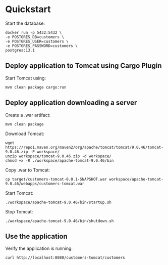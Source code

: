 # Quickstart

Start the database:

```shell
docker run -p 5432:5432 \
-e POSTGRES_DB=customers \
-e POSTGRES_USER=customers \
-e POSTGRES_PASSWORD=customers \
postgres:13.1
```

## Deploy application to Tomcat using Cargo Plugin

Start Tomcat using:

```shell
mvn clean package cargo:run
```

## Deploy application downloading a server

Create a .war artifact:

```shell
mvn clean package
```

Download Tomcat:

```shell
wget https://repo1.maven.org/maven2/org/apache/tomcat/tomcat/9.0.46/tomcat-9.0.46.zip -P workspace/
unzip workspace/tomcat-9.0.46.zip -d workspace/
chmod +x -R ./workspace/apache-tomcat-9.0.46/bin
```

Copy .war to Tomcat:

```shell
cp target/customers-tomcat-0.0.1-SNAPSHOT.war workspace/apache-tomcat-9.0.46/webapps/customers-tomcat.war
```

Start Tomcat:

```shell
./workspace/apache-tomcat-9.0.46/bin/startup.sh
```

Stop Tomcat:

```shell
./workspace/apache-tomcat-9.0.46/bin/shutdown.sh
```

## Use the application

Verify the application is running:

```shell
curl http://localhost:8080/customers-tomcat/customers
``` 
